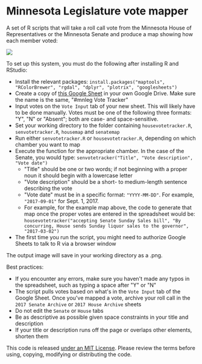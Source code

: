 # Minnesota Legislature vote mapper

A set of R scripts that will take a roll call vote from the Minnesota House of Representatives or the Minnesota Senate and produce a map showing how each member voted:

![](https://raw.githubusercontent.com/pioneerpress/code/master/votemapper/2017-03-02-accepting%20Senate%20Sunday%20Sales%20bill.png)

To set up this system, you must do the following after installing R and RStudio:

- Install the relevant packages: `install.packages("maptools", "RColorBrewer", "rgdal", "dplyr", "plotrix", "googlesheets")`
- Create a copy of [this Google Sheet](https://docs.google.com/spreadsheets/d/1LGjksM_yTPKuCDsIrUSH5AcmdfZXBrGWBaHVqxxno6E/edit#gid=1196600902) in your own Google Drive. Make sure the name is the same, "#mnleg Vote Tracker"
- Input votes on the `Vote Input` tab of your new sheet. This will likely have to be done manually. Votes must be one of the following three formats: "Y", "N" or "Absent"; both are case- and space-sensitive.
- Set your working directory to the folder containing `housevotetracker.R`, `senvotetracker.R`, `housemap` and `senatemap`
- Run either `senvotetracker.R` or `housevotetracker.R`, depending on which chamber you want to map
- Execute the function for the appropriate chamber. In the case of the Senate, you would type: `senvotetracker("Title", "Vote description", "Vote date")`
  - "Title" should be one or two words; if not beginning with a proper noun it should begin with a lowercase letter
  - "Vote description" should be a short- to medium-length sentence describing the vote
  - "Vote date" must be in a specific format: `"YYYY-MM-DD"`. For example, `"2017-09-01"` for Sept. 1, 2017.
  - For example, for the example map above, the code to generate that map once the proper votes are entered in the spreadsheet would be: `housevotetracker("accepting Senate Sunday Sales bill", "By concurring, House sends Sunday liquor sales to the governor", "2017-03-02")`
- The first time you run the script, you might need to authorize Google Sheets to talk to R via a browser window

The output image will save in your working directory as a .png.

Best practices:

- If you encounter any errors, make sure you haven't made any typos in the spreadsheet, such as typing a space after "Y" or "N"
- The script pulls votes based on what's in the `Vote Input` tab of the Google Sheet. Once you've mapped a vote, archive your roll call in the `2017 Senate Archive` or `2017 House Archive` sheets
- Do not edit the `Senate` or `House` tabs
- Be as descriptive as possible given space constraints in your title and description
- If your title or description runs off the page or overlaps other elements, shorten them

This code is released [under an MIT License](https://github.com/pioneerpress/code/blob/master/LICENSE). Please review the terms before using, copying, modifying or distributing the code.
